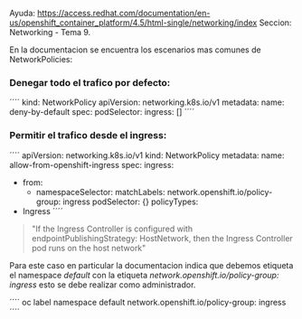 Ayuda: https://access.redhat.com/documentation/en-us/openshift_container_platform/4.5/html-single/networking/index
Seccion: Networking - Tema 9.

En la documentacion se encuentra los escenarios mas comunes de NetworkPolicies:

### Denegar todo el trafico por defecto:

´´´´
kind: NetworkPolicy
apiVersion: networking.k8s.io/v1
metadata:
  name: deny-by-default
spec:
  podSelector:
  ingress: []
´´´´

### Permitir el trafico desde el ingress:

´´´´
apiVersion: networking.k8s.io/v1
kind: NetworkPolicy
metadata:
  name: allow-from-openshift-ingress
spec:
  ingress:
  - from:
    - namespaceSelector:
        matchLabels:
          network.openshift.io/policy-group: ingress
  podSelector: {}
  policyTypes:
  - Ingress
´´´´

> "If the Ingress Controller is configured with endpointPublishingStrategy: HostNetwork, then the Ingress Controller pod runs on the host network"

Para este caso en particular la documentacion indica que debemos etiqueta el namespace *default* con la etiqueta *network.openshift.io/policy-group: ingress* esto se debe realizar como administrador.

´´´´
oc label namespace default network.openshift.io/policy-group: ingress
´´´´
